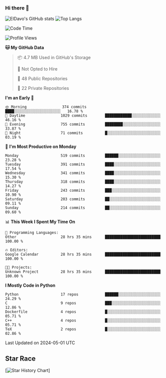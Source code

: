 ### Hi there 👋
![ElDavo's GitHub stats](https://github-readme-stats.vercel.app/api?username=ElDavoo&show_icons=true&theme=chartreuse-dark)
![Top Langs](https://github-readme-stats.vercel.app/api/top-langs/?username=ElDavoo&theme=chartreuse-dark&layout=compact)

<!--START_SECTION:waka-->
![Code Time](http://img.shields.io/badge/Code%20Time-1%2C278%20hrs%2017%20mins-blue)

![Profile Views](http://img.shields.io/badge/Profile%20Views-7-blue)

**🐱 My GitHub Data** 

> 📦 4.7 MB Used in GitHub's Storage 
 > 
> 🚫 Not Opted to Hire
 > 
> 📜 48 Public Repositories 
 > 
> 🔑 22 Private Repositories 
 > 
**I'm an Early 🐤** 

```text
🌞 Morning                374 commits         ████░░░░░░░░░░░░░░░░░░░░░   16.78 % 
🌆 Daytime                1029 commits        ████████████░░░░░░░░░░░░░   46.16 % 
🌃 Evening                755 commits         ████████░░░░░░░░░░░░░░░░░   33.87 % 
🌙 Night                  71 commits          █░░░░░░░░░░░░░░░░░░░░░░░░   03.19 % 
```
📅 **I'm Most Productive on Monday** 

```text
Monday                   519 commits         ██████░░░░░░░░░░░░░░░░░░░   23.28 % 
Tuesday                  391 commits         ████░░░░░░░░░░░░░░░░░░░░░   17.54 % 
Wednesday                341 commits         ████░░░░░░░░░░░░░░░░░░░░░   15.30 % 
Thursday                 318 commits         ████░░░░░░░░░░░░░░░░░░░░░   14.27 % 
Friday                   243 commits         ███░░░░░░░░░░░░░░░░░░░░░░   10.90 % 
Saturday                 203 commits         ██░░░░░░░░░░░░░░░░░░░░░░░   09.11 % 
Sunday                   214 commits         ██░░░░░░░░░░░░░░░░░░░░░░░   09.60 % 
```


📊 **This Week I Spent My Time On** 

```text
💬 Programming Languages: 
Other                    28 hrs 35 mins      █████████████████████████   100.00 % 

🔥 Editors: 
Google Calendar          28 hrs 35 mins      █████████████████████████   100.00 % 

🐱‍💻 Projects: 
Unknown Project          28 hrs 35 mins      █████████████████████████   100.00 % 
```

**I Mostly Code in Python** 

```text
Python                   17 repos            ██████░░░░░░░░░░░░░░░░░░░   24.29 % 
C                        9 repos             ███░░░░░░░░░░░░░░░░░░░░░░   12.86 % 
Dockerfile               4 repos             █░░░░░░░░░░░░░░░░░░░░░░░░   05.71 % 
C++                      4 repos             █░░░░░░░░░░░░░░░░░░░░░░░░   05.71 % 
TeX                      2 repos             █░░░░░░░░░░░░░░░░░░░░░░░░   02.86 % 
```




 Last Updated on 2024-05-01 UTC
<!--END_SECTION:waka-->

## Star Race

[![Star History Chart](https://api.star-history.com/svg?repos=ElDavoo/WhatsApp-Crypt14-Crypt15-Decrypter,ElDavoo/TuringOS,EliteAndroidApps/WhatsApp-Crypt12-Decrypter,KnugiHK/Whatsapp-Chat-Exporter&type=Date)]
